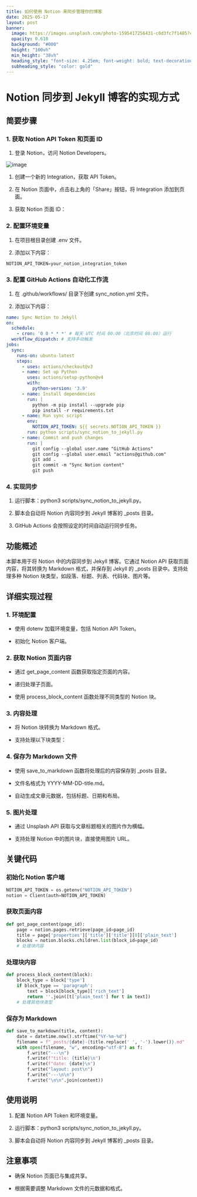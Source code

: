 ```yaml
---
title: 如何使用 Notion 来同步管理你的博客
date: 2025-05-17
layout: post
banner:
  image: https://images.unsplash.com/photo-1595417256431-c0d3fc7f1485?crop=entropy&cs=tinysrgb&fit=max&fm=jpg&ixid=M3w2OTIwMzJ8MHwxfHJhbmRvbXx8fHx8fHx8fDE3NDc0NjMyOTB8&ixlib=rb-4.1.0&q=80&w=1080
  opacity: 0.618
  background: "#000"
  height: "100vh"
  min_height: "38vh"
  heading_style: "font-size: 4.25em; font-weight: bold; text-decoration: underline"
  subheading_style: "color: gold"
---
```


# Notion 同步到 Jekyll 博客的实现方式

## 简要步骤

### 1. 获取 Notion API Token 和页面 ID

1. 登录 Notion，访问 Notion Developers。

![image](https://prod-files-secure.s3.us-west-2.amazonaws.com/a7a0cc5a-89b9-4cda-8686-1fba0ca52f40/d19c1afe-dea5-4312-9333-786b0ba83054/image.png?X-Amz-Algorithm=AWS4-HMAC-SHA256&X-Amz-Content-Sha256=UNSIGNED-PAYLOAD&X-Amz-Credential=ASIAZI2LB466Y6GVCRCP%2F20250517%2Fus-west-2%2Fs3%2Faws4_request&X-Amz-Date=20250517T062810Z&X-Amz-Expires=3600&X-Amz-Security-Token=IQoJb3JpZ2luX2VjEJ7%2F%2F%2F%2F%2F%2F%2F%2F%2F%2FwEaCXVzLXdlc3QtMiJGMEQCIDszzae1Yk%2BXiCxnc9dP81qJjjJbXq70jlGdfdCat9%2BIAiAFognDa%2B67wcp2tHskEKsinOOvM5b8SyAzQbPa6kynTCr%2FAwhXEAAaDDYzNzQyMzE4MzgwNSIMdSt3L188xOSChAm5KtwDZyt9xkLz7L%2BMxc7gzmKZjOz11Qb2JDtRAxv8z5ffClufclruvcImU8IkfSgpaxOVgD5dlZZRU%2FXMIXfaM%2BePdr1rgewJpb3f8Fg6%2BaN%2Fko8IxKkvoGQ6CzadayI0XUYIFl6%2B4tv59MJCp9XE4yANqgFkCIK7%2BNOCedE92h9TkrSOXwy%2FEvznhwCMaxEdoYO6qfRqmzp2KY2%2B%2BVMeGPCpU1aHtNJjHxI%2FaE33eQVvDkIsBTWl0%2FJxvkrMg1ouvXkxRKxvqu0RLm2hMLunOGmmF7DHdBhD9201Leo3rm3SDV%2BqBEops9rsbIh1XrrAiceBpZFo9G7syNAQbfxDTH5IrObWKwSnXsPCvvihp52ZvSS4p0g38W43dI27j3gHQyc5bbN5fL%2BHAoksPHV0gtnEzm0GCwatZ7c29w77wcswUIJ7EfzYhW2PKs0XJh11xc50LzabXgAIu%2BDX8E0IHy2skfwpy%2FLnpaA2jp1UoWABuNhmOK5BxiFPYxyyRtZR8nrmyLR8b%2BVBO5xOs9RFCy0nsKANf%2BfpKUpOSKAf0asfLdqSATDRIsxMCIUyoulBuBjCkZUPCvtmQSR0%2BEfVaPipK8mCnnvdxy%2BjTgeIC9lS7kSWMUaalRRojEihGc8wj8SgwQY6pgE4YNnJAEObbOQUj640kt2CMErjElVL8JVFqHhOE8jRITGHzmEXDJsy21TrB6nqoSNY43o7QhnG65W4EUFeH8oAQBfzfqP106ovmltjH1kOcDXnH8VFz08uer%2B%2BwAh59SR3mEHlkYVPDDV418bZfAzYfxvHvI8nTl2i3lThjKouLGO7RvqndxiisTdIR1v%2BK1c6w4bCeHplWmISRvJaSw6SA2g82xj8&X-Amz-Signature=96d7f9660a34fa7874e75d601c8cd7d2ae8fe0aa190e10c3e812534813542292&X-Amz-SignedHeaders=host&x-id=GetObject)

1. 创建一个新的 Integration，获取 API Token。

1. 在 Notion 页面中，点击右上角的「Share」按钮，将 Integration 添加到页面。

1. 获取 Notion 页面 ID：


### 2. 配置环境变量

1. 在项目根目录创建 .env 文件。

1. 添加以下内容：

```javascript
NOTION_API_TOKEN=your_notion_integration_token
```

### 3. 配置 GitHub Actions 自动化工作流

1. 在 .github/workflows/ 目录下创建 sync_notion.yml 文件。

1. 添加以下内容：

```yaml
name: Sync Notion to Jekyll
on:
  schedule:
    - cron: '0 0 * * *' # 每天 UTC 时间 00:00（北京时间 08:00）运行
  workflow_dispatch: # 支持手动触发
jobs:
  sync:
    runs-on: ubuntu-latest
    steps:
      - uses: actions/checkout@v3
      - name: Set up Python
        uses: actions/setup-python@v4
        with:
          python-version: '3.9'
      - name: Install dependencies
        run: |
          python -m pip install --upgrade pip
          pip install -r requirements.txt
      - name: Run sync script
        env:
          NOTION_API_TOKEN: ${{ secrets.NOTION_API_TOKEN }}
        run: python scripts/sync_notion_to_jekyll.py
      - name: Commit and push changes
        run: |
          git config --global user.name "GitHub Actions"
          git config --global user.email "actions@github.com"
          git add .
          git commit -m "Sync Notion content"
          git push
```

### 4. 实现同步

1. 运行脚本：python3 scripts/sync_notion_to_jekyll.py。

1. 脚本会自动将 Notion 内容同步到 Jekyll 博客的 _posts 目录。

1. GitHub Actions 会按照设定的时间自动运行同步任务。

## 功能概述

本脚本用于将 Notion 中的内容同步到 Jekyll 博客。它通过 Notion API 获取页面内容，将其转换为 Markdown 格式，并保存到 Jekyll 的 _posts 目录中。支持处理多种 Notion 块类型，如段落、标题、列表、代码块、图片等。

## 详细实现过程

### 1. 环境配置

- 使用 dotenv 加载环境变量，包括 Notion API Token。

- 初始化 Notion 客户端。

### 2. 获取 Notion 页面内容

- 通过 get_page_content 函数获取指定页面的内容。

- 递归处理子页面。

- 使用 process_block_content 函数处理不同类型的 Notion 块。

### 3. 内容处理

- 将 Notion 块转换为 Markdown 格式。

- 支持处理以下块类型：


### 4. 保存为 Markdown 文件

- 使用 save_to_markdown 函数将处理后的内容保存到 _posts 目录。

- 文件名格式为 YYYY-MM-DD-title.md。

- 自动生成文章元数据，包括标题、日期和布局。

### 5. 图片处理

- 通过 Unsplash API 获取与文章标题相关的图片作为横幅。

- 支持处理 Notion 中的图片块，直接使用图片 URL。

## 关键代码

### 初始化 Notion 客户端

```python
NOTION_API_TOKEN = os.getenv("NOTION_API_TOKEN")
notion = Client(auth=NOTION_API_TOKEN)
```

### 获取页面内容

```python
def get_page_content(page_id):
    page = notion.pages.retrieve(page_id=page_id)
    title = page['properties']['title']['title'][0]['plain_text']
    blocks = notion.blocks.children.list(block_id=page_id)
    # 处理块内容
```

### 处理块内容

```python
def process_block_content(block):
    block_type = block['type']
    if block_type == 'paragraph':
        text = block[block_type]['rich_text']
        return ''.join([t['plain_text'] for t in text])
    # 处理其他块类型
```

### 保存为 Markdown

```python
def save_to_markdown(title, content):
    date = datetime.now().strftime("%Y-%m-%d")
    filename = f"_posts/{date}-{title.replace(' ', '-').lower()}.md"
    with open(filename, "w", encoding="utf-8") as f:
        f.write("---\n")
        f.write(f"title: {title}\n")
        f.write(f"date: {date}\n")
        f.write("layout: post\n")
        f.write("---\n\n")
        f.write("\n\n".join(content))
```

## 使用说明

1. 配置 Notion API Token 和环境变量。

1. 运行脚本：python3 scripts/sync_notion_to_jekyll.py。

1. 脚本会自动将 Notion 内容同步到 Jekyll 博客的 _posts 目录。

## 注意事项

- 确保 Notion 页面已与集成共享。

- 根据需要调整 Markdown 文件的元数据和格式。